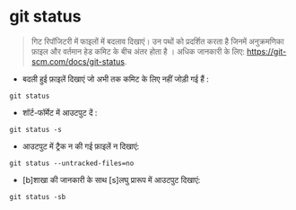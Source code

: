 # git status

> गिट रिपॉजिटरी में फाइलों में बदलाव दिखाएं। उन पथों को प्रदर्शित करता है जिनमें अनुक्रमणिका फ़ाइल और वर्तमान हेड कमिट के बीच अंतर होता है ।
> अधिक जानकारी के लिए: <https://git-scm.com/docs/git-status>.

- बदली हुई फ़ाइलें दिखाएं जो अभी तक कमिट के लिए नहीं जोड़ी गई हैं :

`git status`

- शॉर्ट-फॉर्मेट में आउटपुट दें :

`git status -s`

- आउटपुट में ट्रैक न की गई फ़ाइलें न दिखाएं:

`git status --untracked-files=no`

- [b]शाखा की जानकारी के साथ [s]लघु प्रारूप में आउटपुट दिखाएं:

`git status -sb`
